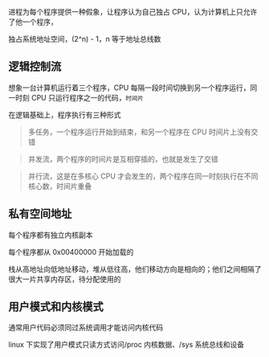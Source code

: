 进程为每个程序提供一种假象，让程序认为自己独占 CPU，认为计算机上只允许了他一个程序，

独占系统地址空间，(2^n) - 1，n 等于地址总线数

## 逻辑控制流

想象一台计算机运行着三个程序，CPU 每隔一段时间切换到另一个程序运行，同一时刻 CPU 只运行程序之一的代码，`时间片`

在逻辑基础上，程序执行有三种形式

> 多任务，一个程序运行开始到结束，和另一个程序在 CPU 时间片上没有交错

> 并发流，两个程序的时间片是互相穿插的，也就是发生了交错

> 并行流，这是在多核心 CPU 才会发生的，两个程序在同一时刻执行在不同核心数，时间片重叠

## 私有空间地址

每个程序都有独立内核副本

每个程序都从 0x00400000 开始加载的

栈从高地址向低地址移动，堆从低往高，他们移动方向是相向的；他们之间相隔了很大一片共享内存区，待分配使用的

## 用户模式和内核模式

通常用户代码必须同过系统调用才能访问内核代码

linux 下实现了用户模式只读方式访问/proc 内核数据、/sys 系统总线和设备
